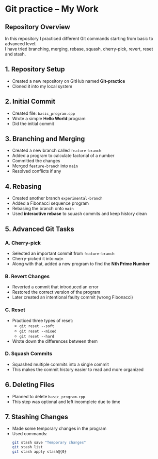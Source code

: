 # Git practice – My Work

## Repository Overview
In this repository I practiced different Git commands starting from basic to advanced level.  
I have tried branching, merging, rebase, squash, cherry-pick, revert, reset and stash.


## 1. Repository Setup
- Created a new repository on GitHub named **Git-practice**
- Cloned it into my local system


## 2. Initial Commit
- Created file: `basic_program.cpp`
- Wrote a simple **Hello World** program
- Did the initial commit


## 3. Branching and Merging
- Created a new branch called `feature-branch`
- Added a program to calculate factorial of a number
- Committed the changes
- Merged `feature-branch` into `main`
- Resolved conflicts if any


## 4. Rebasing
- Created another branch `experimental-branch`
- Added a Fibonacci sequence program
- Rebasing the branch onto `main`
- Used **interactive rebase** to squash commits and keep history clean


## 5. Advanced Git Tasks

### A. Cherry-pick
- Selected an important commit from `feature-branch`
- Cherry-picked it into `main`
- Along with that, added a new program to find the **Nth Prime Number**

### B. Revert Changes
- Reverted a commit that introduced an error
- Restored the correct version of the program
- Later created an intentional faulty commit (wrong Fibonacci)

### C. Reset
- Practiced three types of reset:
  - `git reset --soft`
  - `git reset --mixed`
  - `git reset --hard`
- Wrote down the differences between them

### D. Squash Commits
- Squashed multiple commits into a single commit
- This makes the commit history easier to read and more organized


## 6. Deleting Files
- Planned to delete `basic_program.cpp`
- This step was optional and left incomplete due to time


## 7. Stashing Changes
- Made some temporary changes in the program
- Used commands:
  ```bash
  git stash save "Temporary changes"
  git stash list
  git stash apply stash@{0}

